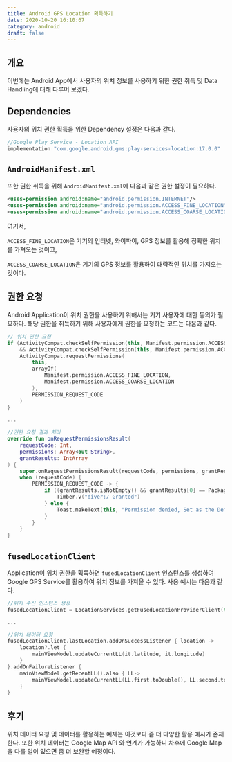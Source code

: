 ```yaml
---
title: Android GPS Location 획득하기
date: 2020-10-20 16:10:67
category: android
draft: false
---
```


## 개요

이번에는 Android App에서 사용자의 위치 정보를 사용하기 위한 권한 취득 및 Data Handling에 대해 다루어 보겠다.

## Dependencies

사용자의 위치 권한 획득을 위한 Dependency 설정은 다음과 같다.

```groovy
//Google Play Service - Location API
implementation "com.google.android.gms:play-services-location:17.0.0"
```

## `AndroidManifest.xml`

또한 권한 취득을 위해 `AndroidManifest.xml`에 다음과 같은 권한 설정이 필요하다.

```xml
<uses-permission android:name="android.permission.INTERNET"/>
<uses-permission android:name="android.permission.ACCESS_FINE_LOCATION"/>
<uses-permission android:name="android.permission.ACCESS_COARSE_LOCATION"/>
```

여기서,

`ACCESS_FINE_LOCATION`은 기기의 인터넷, 와이파이, GPS 정보를 활용해 정확한 위치를 가져오는 것이고,

`ACCESS_COARSE_LOCATION`은 기기의 GPS 정보를 활용하여 대략적인 위치를 가져오는 것이다.

## 권한 요청

Android Application이 위치 권한을 사용하기 위해서는 기기 사용자에 대한 동의가 필요하다.
해당 권한을 취득하기 위해 사용자에게 권한을 요청하는 코드는 다음과 같다.

```kotlin
// 위치 권한 요청
if (ActivityCompat.checkSelfPermission(this, Manifest.permission.ACCESS_FINE_LOCATION) != PackageManager.PERMISSION_GRANTED
    && ActivityCompat.checkSelfPermission(this, Manifest.permission.ACCESS_COARSE_LOCATION) != PackageManager.PERMISSION_GRANTED) {
    ActivityCompat.requestPermissions(
        this,
        arrayOf(
            Manifest.permission.ACCESS_FINE_LOCATION,
            Manifest.permission.ACCESS_COARSE_LOCATION
        ),
        PERMISSION_REQUEST_CODE
    )
}

...

//권한 요쳥 결과 처리
override fun onRequestPermissionsResult(
    requestCode: Int,
    permissions: Array<out String>,
    grantResults: IntArray
) {
    super.onRequestPermissionsResult(requestCode, permissions, grantResults)
    when (requestCode) {
        PERMISSION_REQUEST_CODE -> {
            if ((grantResults.isNotEmpty() && grantResults[0] == PackageManager.PERMISSION_GRANTED)) {
                Timber.v("diver:/ Granted")
            } else {
                Toast.makeText(this, "Permission denied, Set as the Default Location", Toast.LENGTH_SHORT).show()
            }
        }
    }
}
```

## `fusedLocationClient`

Application이 위치 권한을 획득하면 `fusedLocationClient` 인스턴스를 생성하여 Google GPS Service를 활용하여 위치 정보를 가져올 수 있다. 사용 예시는 다음과 같다.

```kotlin
//위치 수신 인스턴스 생성
fusedLocationClient = LocationServices.getFusedLocationProviderClient(this)

...

//위치 데이터 요청
fusedLocationClient.lastLocation.addOnSuccessListener { location ->
    location?.let {
        mainViewModel.updateCurrentLL(it.latitude, it.longitude)
    }
}.addOnFailureListener {
    mainViewModel.getRecentLL().also { LL->
        mainViewModel.updateCurrentLL(LL.first.toDouble(), LL.second.toDouble())
    }
}

```

## 후기

위치 데이터 요청 및 데이터를 활용하는 예제는 이것보다 좀 더 다양한 활용 예시가 존재한다.
또한 위치 데이터는 Google Map API 와 연계가 가능하니 차후에 Google Map을 다룰 일이 있으면 좀 더 보완할 예정이다.
